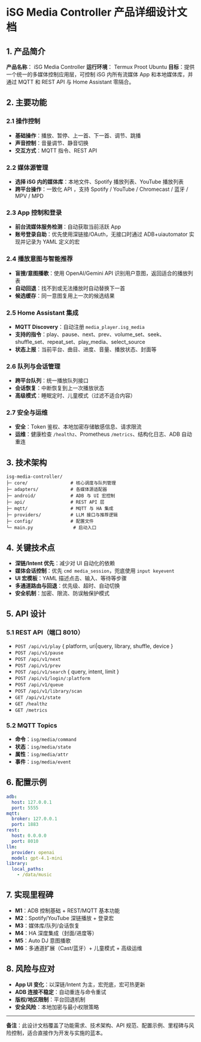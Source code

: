 # iSG Media Controller 产品详细设计文档

## 1. 产品简介

**产品名称**： iSG Media Controller
**运行环境**： Termux Proot Ubuntu
**目标**：提供一个统一的多媒体控制应用层，可控制 iSG 内所有流媒体 App 和本地媒体库，并通过 MQTT 和 REST API 与 Home Assistant 零隔合。

## 2. 主要功能

### 2.1 操作控制

* **基础操作**：播放、暂停、上一首、下一首、调节、跳播
* **声音控制**：音量调节、静音切换
* **交互方式**：MQTT 指令、REST API

### 2.2 媒体源管理

* **选择 iSG 内的媒体库**：本地文件、Spotify 播放列表、YouTube 播放列表
* **跨平台操作**：一致化 API ，支持 Spotify / YouTube / Chromecast / 蓝牙 / MPV / MPD

### 2.3 App 控制和登录

* **前台流媒体服务检测**：自动获取当前活跃 App
* **账号登录自助**：优先使用深链接/OAuth，无接口时通过 ADB+uiautomator 实现并记录为 YAML 定义的宏

### 2.4 播放意图与智能推荐

* **盲搜/意图播歌**：使用 OpenAI/Gemini API 识别用户意图，返回适合的播放列表
* **自动回退**：找不到或无法播放时自动替换下一首
* **候选缓存**：同一意图复用上一次的候选结果

### 2.5 Home Assistant 集成

* **MQTT Discovery**：自动注册 `media_player.isg_media`
* **支持的指令**：play、pause、next、prev、volume\_set、seek、shuffle\_set、repeat\_set、play\_media、select\_source
* **状态上报**：当前平台、曲目、进度、音量、播放状态、封面等

### 2.6 队列与会话管理

* **跨平台队列**：统一播放队列接口
* **会话恢复**：中断恢复到上一次播放状态
* **高级模式**：睡眠定时、儿童模式（过滤不适合内容）

### 2.7 安全与运维

* **安全**：Token 鉴权、本地加密存储敏感信息、请求限流
* **运维**：健康检查 `/healthz`、Prometheus `/metrics`、结构化日志、ADB 自动重连

## 3. 技术架构

```text
isg-media-controller/
├─ core/                # 核心调度与队列管理
├─ adapters/            # 各媒体源适配器
├─ android/             # ADB 与 UI 宏控制
├─ api/                 # REST API 层
├─ mqtt/                # MQTT 与 HA 集成
├─ providers/           # LLM 接口与推荐逻辑
├─ config/              # 配置文件
└─ main.py               # 启动入口
```

## 4. 关键技术点

* **深链/Intent 优先**：减少对 UI 自动化的依赖
* **媒体会话控制**：优先 `cmd media_session`，兜底使用 `input keyevent`
* **UI 宏模板**：YAML 描述点击、输入、等待等步骤
* **多通道路由与回退**：优先级、超时、自动切换
* **安全机制**：加密、限流、防误触保护模式

## 5. API 设计

### 5.1 REST API（端口 8010）

* `POST /api/v1/play` { platform, uri|query, library, shuffle, device }
* `POST /api/v1/pause`
* `POST /api/v1/next`
* `POST /api/v1/prev`
* `POST /api/v1/search` { query, intent, limit }
* `POST /api/v1/login/:platform`
* `POST /api/v1/queue`
* `POST /api/v1/library/scan`
* `GET /api/v1/state`
* `GET /healthz`
* `GET /metrics`

### 5.2 MQTT Topics

* **命令**：`isg/media/command`
* **状态**：`isg/media/state`
* **属性**：`isg/media/attr`
* **事件**：`isg/media/event`

## 6. 配置示例

```yaml
adb:
  host: 127.0.0.1
  port: 5555
mqtt:
  broker: 127.0.0.1
  port: 1883
rest:
  host: 0.0.0.0
  port: 8010
llm:
  provider: openai
  model: gpt-4.1-mini
library:
  local_paths:
    - /data/music
```

## 7. 实现里程碑

* **M1**：ADB 控制基础 + REST/MQTT 基本功能
* **M2**：Spotify/YouTube 深链播放 + 登录宏
* **M3**：媒体库/队列/会话恢复
* **M4**：HA 深度集成（封面/进度等）
* **M5**：Auto DJ 意图播歌
* **M6**：多通道扩展（Cast/蓝牙）+ 儿童模式 + 高级运维

## 8. 风险与应对

* **App UI 变化**：以深链/Intent 为主，宏兜底，宏可热更新
* **ADB 连接不稳定**：自动重连与命令重试
* **版权/地区限制**：平台回退机制
* **安全风险**：本地加密与最小权限策略

---

**备注**：此设计文档覆盖了功能需求、技术架构、API 规范、配置示例、里程碑与风险控制，适合直接作为开发与实施的蓝本。

